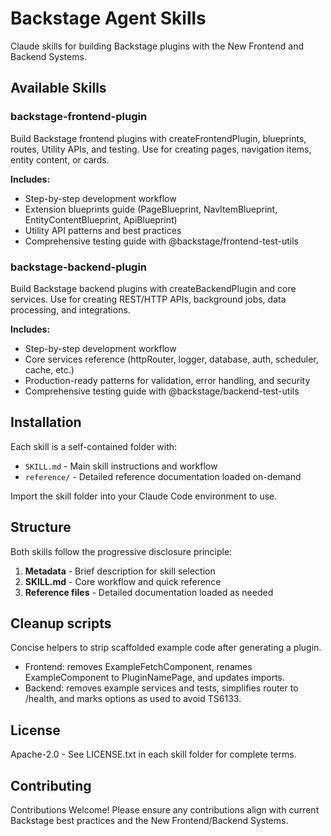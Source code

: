 # Backstage Agent Skills

Claude skills for building Backstage plugins with the New Frontend and Backend Systems.

## Available Skills

### backstage-frontend-plugin

Build Backstage frontend plugins with createFrontendPlugin, blueprints, routes, Utility APIs, and testing. Use for creating pages, navigation items, entity content, or cards.

**Includes:**

- Step-by-step development workflow
- Extension blueprints guide (PageBlueprint, NavItemBlueprint, EntityContentBlueprint, ApiBlueprint)
- Utility API patterns and best practices
- Comprehensive testing guide with @backstage/frontend-test-utils

### backstage-backend-plugin

Build Backstage backend plugins with createBackendPlugin and core services. Use for creating REST/HTTP APIs, background jobs, data processing, and integrations.

**Includes:**

- Step-by-step development workflow
- Core services reference (httpRouter, logger, database, auth, scheduler, cache, etc.)
- Production-ready patterns for validation, error handling, and security
- Comprehensive testing guide with @backstage/backend-test-utils

## Installation

Each skill is a self-contained folder with:

- `SKILL.md` - Main skill instructions and workflow
- `reference/` - Detailed reference documentation loaded on-demand

Import the skill folder into your Claude Code environment to use.

## Structure

Both skills follow the progressive disclosure principle:

1. **Metadata** - Brief description for skill selection
2. **SKILL.md** - Core workflow and quick reference
3. **Reference files** - Detailed documentation loaded as needed

## Cleanup scripts

Concise helpers to strip scaffolded example code after generating a plugin.

- Frontend: removes ExampleFetchComponent, renames ExampleComponent to PluginNamePage, and updates imports.
- Backend: removes example services and tests, simplifies router to /health, and marks options as used to avoid TS6133.

## License

Apache-2.0 - See LICENSE.txt in each skill folder for complete terms.

## Contributing

Contributions Welcome! Please ensure any contributions align with current Backstage best practices and the New Frontend/Backend Systems.
